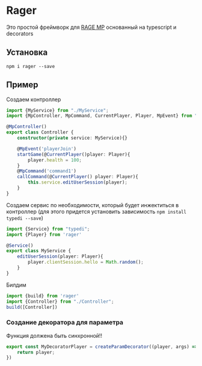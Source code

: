 # Rager

Это простой фреймворк для [RAGE MP](https://rage.mp) основанный на typescript и decorators

## Установка
`npm i rager --save`

## Пример
Создаем контроллер

```typescript
import {MyService} from "./MyService";
import {MpController, MpCommand, CurrentPlayer, Player, MpEvent} from "rager";

@MpController()
export class Controller {
    constructor(private service: MyService){}

    @MpEvent('playerJoin')
    startGame(@CurrentPlayer()player: Player){
        player.health = 100;
    }
    @MpCommand('command1')
    callCommand(@CurrentPlayer() player: Player){
        this.service.editUserSession(player);
    }
}
```

Создаем сервис по необходимости, который будет инжектиться в контроллер (для этого придется установить зависимость `npm install typedi --save`)

```typescript
import {Service} from "typedi";
import {Player} from 'rager'

@Service()
export class MyService {
    editUserSession(player: Player){
        player.clientSession.hello = Math.random();
    }
}

```

Билдим
```typescript
import {build} from 'rager'
import {Controller} from "./Controller";
build([Controller])

```
### Создание декоратора для параметра
Функция должена быть синхронной!!
```typescript
export const MyDecoratorPlayer = createParamDecorator((player, args) => {
    return player;
})
```

